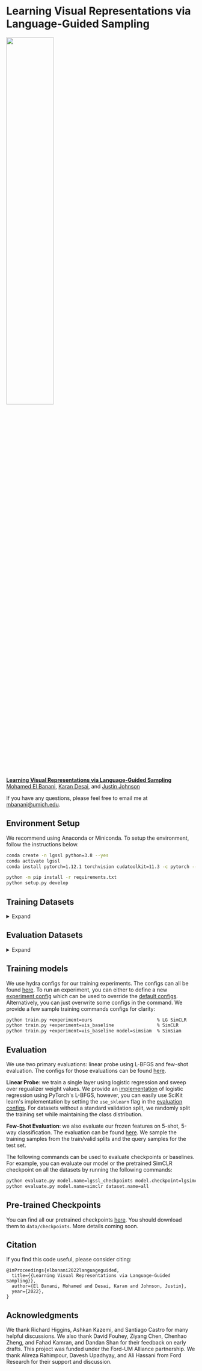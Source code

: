 Learning Visual Representations via Language-Guided Sampling
====================================

<img src="https://user-images.githubusercontent.com/11287599/221066639-9553cb09-a1c7-4bed-99dc-21cd14250215.png" width="50%">

**[Learning Visual Representations via Language-Guided Sampling][1]**  
[Mohamed El Banani][2], [Karan Desai][3], and [Justin Johnson][4]

If you have any questions, please feel free to email me at [mbanani@umich.edu](mailto:mbanani@umich.edu).



Environment Setup
-----------------

We recommend using Anaconda or Miniconda. To setup the environment, follow the instructions below.

```bash
conda create -n lgssl python=3.8 --yes
conda activate lgssl
conda install pytorch=1.12.1 torchvision cudatoolkit=11.3 -c pytorch --yes

python -m pip install -r requirements.txt
python setup.py develop
```

## Training Datasets 
<details>
<summary> Expand </summary>
<p>

We train our models on RedCaps and ConceptualCaptions (CC3M and CC12M). 
We note that all 3 datasets can decay, so you might end up with a different number of instances. 
Please refer to the original papers for dataset download instructions. 
In our case, the datasets had the following sizes:

| Dataset      | Size        |
| -----------  | ----------- |
| RedCaps-2020 |    3273223  | 
| RedCaps      |   12010494  |
| CC3M         |    2913035  |
| CC12M        |   10958691  |


We assume all training datasets are in `data/datasets` which is set as the default `data_root` in
the base [dataset class](./lgssl/datasets/base_dataset.py). We expect dataset to be in the format
below where each dataset is subdivided into several directories and each directory contains a set of
instances where each instance has an image file and a json caption file. 

```
data/datasets/<dataset_name>
    |- directory_0
        |- <instance_0>.jpg     <- image for instance 0
        |- <instance_0>.json    <- caption for instance 0
        |- <instance_1>.jpg
        |- <instance_1>.json
        ...
        |- <instance_n>.jpg
        |- <instance_n>.json
    |- directory_1
    |- directory_2
    ...
    |- directory_m
```

For RedCaps, the directory names are encoded as `<subreddit>_<year>_<id>`, eg,
`crochet_2017_000001`, where each directory only has 10000 classes. We use this naming convention
for some of the experiments: experiments with redcaps-2020 and sampling scope. 

### Generating dataset dictionaries

Coming soon.

### Sampling nearest neighbor pairs

Coming soon.

  </p>
</details>

## Evaluation Datasets

<details>
<summary> Expand </summary>
<p>
We use [TensorFlow Datasets](https://www.tensorflow.org/datasets) for our evaluations. 
This package provides us with all the evaluations except for FGVC Aircraft. 
Our code will automatically download and extract all the
datasets in `data/evaluation_datasets` on the first run of the evaluation code.
This means that the first evaluation run will be much slower than usual.  

**Note 1:** We encountered a bug with SUN 397 where one image could not be decoded correctly. 
This is a known [bug](https://github.com/tensorflow/datasets/pull/3951) which has not been fixed yet
in the stable version. To fix it, simply make the two changes outlined by this
[commit](https://github.com/tensorflow/datasets/pull/3951/commits/c4ff599a357ee92f5f0584efb715939299f1d13e).

**Note 2:**
TensorFlow Datasets will require you to independently downloaded RESISC45. Please follow the
instructions provided [here](https://www.tensorflow.org/datasets/catalog/resisc45)
</p>
</details>

Training models
----------------

We use hydra configs for our training experiments. The configs can all be found [here](./configs/).
To run an experiment, you can either to define a new [experiment config](./configs/experiment/) which can be used to override the [default configs](./configs/train.yaml). 
Alternatively, you can just overwrite some configs in the command.
We provide a few sample training commands configs for clarity:

```bash
python train.py +experiment=ours                        % LG SimCLR
python train.py +experiment=vis_baseline                % SimCLR 
python train.py +experiment=vis_baseline model=simsiam  % SimSiam
```


Evaluation
-----------

We use two primary evaluations: linear probe using L-BFGS and few-shot evaluation. The configs for those evaluations can be found [here](./configs/evaluation.yaml). 

**Linear Probe**: we train a single layer using logistic regression and sweep over regualizer weight values. 
We provide an [implementation](./lgssl/evaluation/logistic_regression.py) of logistic regression using PyTorch's L-BFGS, however, you can easily use SciKit learn's implementation by setting the `use_sklearn` flag in the [evaluation configs](./configs/evaluation.yaml).
For datasets without a standard validation split, we randomly split the training set while maintaining the class distribution. 

**Few-Shot Evaluation**: we also evaluate our frozen features on 5-shot, 5-way classification. The evaluation can be found [here](./lgssl/evaluation/fewshot.py).
We sample the training samples from the train/valid splits and the query samples for the test set. 

The following commands can be used to evaluate checkpoints or baselines. For example, you can
evaluate our model or the pretrained SimCLR checkpoint on all the datasets by running the following commands: 

```bash
python evaluate.py model.name=lgssl_checkpoints model.checkpoint=lgsimclr dataset.name=all
python evaluate.py model.name=simclr dataset.name=all
```

Pre-trained Checkpoints
------------------------

You can find all our pretrained checkpoints
[here](https://www.dropbox.com/sh/me6nyiewlux1yh8/AAAPrD2G0_q_ZwExsVOS_jHQa?dl=0). You should
download them to `data/checkpoints`. More details coming soon.

## Citation 

If you find this code useful, please consider citing:  

```text
@inProceedings{elbanani2022languageguided,
  title={{Learning Visual Representations via Language-Guided Sampling}},
  author={El Banani, Mohamed and Desai, Karan and Johnson, Justin},
  year={2022},
}
```

Acknowledgments
---------------
We thank Richard Higgins, Ashkan Kazemi, and Santiago Castro for many helpful discussions.
We also thank David Fouhey, Ziyang Chen, Chenhao Zheng, and Fahad Kamran, and Dandan Shan for their feedback on early drafts. 
This project was funded under the Ford-UM Alliance partnership. 
We thank Alireza Rahimpour, Davesh Upadhyay, and Ali Hassani from Ford Research for their support and discussion.

[1]: https://arxiv.org/abs/2302.12248
[2]: https://mbanani.github.io
[3]: http://kdexd.xyz
[4]: https://web.eecs.umich.edu/~justincj/
